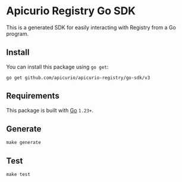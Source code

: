# Apicurio Registry Go SDK

This is a generated SDK for easily interacting with Registry from a Go program.

## Install

You can install this package using `go get`:

```
go get github.com/apicurio/apicurio-registry/go-sdk/v3
```

## Requirements

This package is built with [Go](https://go.dev/) `1.23+`.

## Generate

```
make generate
```

## Test

```
make test
```
